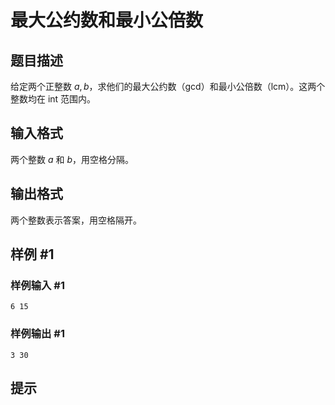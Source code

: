# 最大公约数和最小公倍数

## 题目描述

给定两个正整数 $a,b$，求他们的最大公约数（gcd）和最小公倍数（lcm）。这两个整数均在 int 范围内。

## 输入格式

两个整数 $a$ 和 $b$，用空格分隔。

## 输出格式

两个整数表示答案，用空格隔开。

## 样例 #1

### 样例输入 #1
```
6 15
```

### 样例输出 #1

```
3 30
```

## 提示


